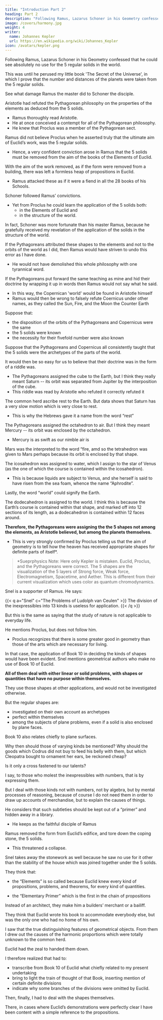 ```yaml
---
title: "Introduction Part 2"
heading: Part 2
description: "Following Ramus, Lazarus Schoner in his Geometry confessed that he could see absolutely no use for the 5 regular solids in the world"
image: /covers/harmony.jpg
weight: 4
writer:
  name: Johannes Kepler
  url: https://en.wikipedia.org/wiki/Johannes_Kepler
icon: /avatars/kepler.png
---
```



Following Ramus, Lazarus Schoner in his Geometry confessed that he could see absolutely no use for the 5 regular solids in the world.

This was until he perused my little book 'The Secret of the Universe', in which I prove that the number and distances of the planets were taken from the 5 regular solids.

See what damage Ramus the master did to Schoner the disciple. 

Aristotle had refuted the Pythagorean philosophy on the properties of the elements as deduced from the 5 solids.
- Ramus thoroughly read Aristotle.   
- He at once conceived a contempt for all of the Pythagorean philosophy.
- He knew that Proclus was a member of the Pythagorean sect.

Ramus did not believe Proclus when he asserted truly that the ultimate aim of Euclid’s work, was the 5 regular solids.
<!-- to which absolutely all the propositions of all its books were related,   -->
- Hence, a very confident conviction arose in Ramus that the 5 solids must be removed from the aim of the books of the Elements of Euclid.

With the aim of the work removed, as if the form were removed from a building, there was left a formless heap of propositions in Euclid.
- Ramus attacked these as if it were a fiend in all the 28 books of his Schools.

Schoner followed Ramus’ convictions.

- Yet from Proclus he could learn the application of the 5 solids both:
  - in the Elements of Euclid and
  - in the structure of the world.

In fact, Schoner was more fortunate than his master Ramus, because he gratefully received my revelation of the application of the solids in the structure of the world. 

If the Pythagoreans attributed these shapes to the elements and not to the orbits of the world as I did, then Ramus would have striven to undo this error as I have done.
<!-- over the true subject of the shapes -->
- He would not have demolished this whole philosophy with one tyrannical word. 

If the Pythagoreans put forward the same teaching as mine and hid their doctrine by wrapping it up in words then Ramus would not say what he said.
- In this way, the Copernican 'world' would be found in Aristotle himself
- Ramus would then be wrong to falsely refute Coernicus under other names, as they called the Sun, Fire, and the Moon the Counter Earth

Suppose that:
- the disposition of the orbits of the Pythagoreans and Copernicus were the same
- the 5 solids were known
- the necessity for their fivefold number were also known 

Suppose that the Pythagoreans and Copernicus all consistently taught that the 5 solids were the archetypes of the parts of the world.

It would then be so easy for us to believe that their doctrine was in the form of a riddle was.
- The Pythagoreans assigned the cube to the Earth, but I think they really meant Saturn -- its orbit was separated from Jupiter by the interposition of the cube.
- This riddle was read by Aristotle who refuted it correctly refuted it
<!-- in the true sense of the words, when Aristotle read it as  -->

The common herd ascribe rest to the Earth. But data shows that Saturn has a very slow motion which is very close to rest. 
- This is why the Hebrews gave it a name from the word “rest” 


The Pythagoreans assigned the octahedron to air. But I think they meant Mercury -- its orbit was enclosed by the octahedron.
- Mercury is as swift as our nimble air is
<!-- Similarly, Aristotle read it as the air to which the  was given, whereas they as it happened , the  of which  -->

Mars was the interpreted to the word “fire, amd so the tetrahedron was given to Mars perhaps because its orbit is enclosed by that shape.
 <!-- which also had elsewhere the name Pyrois (fiery one) from fire; and to it  -->


The icosahedron was assigned to water, which I assign to the star of Venus (as the one of which the course is contained within the icosahedron).
- This is because liquids are subject to Venus, and she herself is said to have risen from the sea foam, whence the name “Aphrodite”. 

Lastly, the word “world” could signify the Earth. 

The dodecahedron is assigned to the world. I think this is because the Earth’s course is contained within that shape, and marked off into 12 sections of its length, as a dodecahedron is contained within 12 faces around. 

**Therefore, the Pythagoreans were assigning the the 5 shapes not among the elements, as Aristotle believed, but among the planets themselves.**
- This is very strongly confirmed by Proclus telling us that the aim of geometry is to tell how the heaven has received appropriate shapes for definite parts of itself*.

> *Sueprphysics Note: Here only Kepler is mistaken. Euclid, Proclus, and the Pythagoreans were correct. The 5 shapes are the visualization of the 5 layers of Strong force, Weak force, Electromagnetism, Spacetime, and Aether. This is different from their current visualization which uses color as quantum chromodynamics.  


<!-- Nor is this yet the end of the damage which Ramus has inflicted on us. Consider the most ingenious of today’s geometers,  -->

Snel is a supporter of Ramus. He says:

{{< q a="Snel" c="The Problems of Ludolph van Ceulen" >}}
The division of the inexpressibles into 13 kinds is useless for application.
{{< /q >}}

But this is the same as saying that the study of nature is not applicable to everyday life. 

 <!-- f he is to recognize no application unless it is in everyday life, and if there is to be no application of   -->

He mentions Proclus, but does not follow him. 
- Proclus recognizes that there is some greater good in geometry than those of the arts which are necessary for living.

In that case, the application of Book 10 in deciding the kinds of shapes would have been evident. Snel mentions geometrical authors who make no use of Book 10 of Euclid.

**All of them deal with either linear or solid problems, with shapes or quantities that have no purpose within themselves.**

They use those shapes at other applications, and would not be investigated otherwise.

But the regular shapes are:
- investigated on their own account as archetypes
- perfect within themselves
- among the subjects of plane problems, even if a solid is also enclosed by plane faces.

Book 10 also relates chiefly to plane surfaces. 

Why then should those of varying kinds be mentioned? Why should the goods which Codrus did not buy to feed his belly with them, but which Cleopatra bought to ornament her ears, be reckoned cheap? 

Is it only a cross fastened to our talents?

I say, to those who molest the inexpressibles with numbers, that is by expressing them. 

But I deal with those kinds not with numbers, not by algebra, but by mental processes of reasoning, because of course I do not need them in order to draw up accounts of merchandise, but to explain the causes of things. 

He considers that such subtleties should be kept out of a “primer” and hidden away in a library.
- He keeps as the faithful disciple of Ramus

Ramus removed the form from Euclid’s edifice, and tore down the coping stone, the 5 solids. 
- This threatened a collapse.

Snel takes away the stonework as well because he saw no use for it other than the stability of the house which was joined together under the 5 solids. 

<!-- How fortunate is the disciple’s understanding, and how dexterously did he learn from Ramus to understand Euclid: that is, -->

They think that:
- the “Elements” is so called because Euclid knew every kind of propositions, problems, and theorems, for every kind of quantities.
 <!-- and of the arts concerned with them, whereas the book is called -->
- the “Elementary Primer” which is the first in the chain of propositions

<!-- from its form, because the following proposition always depends on the preceding one right up to the last one of the last Book (and partly also that of the ninth Book), which cannot do without any of the previous ones.  -->

Instead of an architect, they make him a builders’ merchant or a bailiff. 

They think that Euclid wrote his book to accommodate everybody else, but was the only one who had no home of his own.


I saw that the true distinguishing features of geometrical objects. From them I drew out the causes of the harmonic proportions which were totally unknown to the common herd.

Euclid had the zeal to handed them down. 

<!-- He is being hooted off by the scoffing of Ramus. He is drowned by the din of frivolous people, is properly heard by no-one, or is reciting the secrets of philosophy to the deaf; and that Proclus, who could have opened the mind of
Euclid, disclosed what was hidden, and made easy what was too difficult to grasp, was being mocked and had not continued his commentaries right up to Book 10. -->

I therefore realized that had to:
- transcribe from Book 10 of Euclid what chiefly related to my present undertaking
- bring to light the train of thought of that Book, inserting mention of certain definite divisions
- indicate why some branches of the divisions were omitted by Euclid. 

Then, finally, I had to deal with the shapes themselves.

There, in cases where Euclid’s demonstrations were perfectly clear I have been content with a simple reference to
the propositions.

<!-- Many points which were demonstrated by Euclid in another way, had here, on account of the aim which I had in view,
that is to say on account of my comparison of knowable and unknowable figures, to be repeated, or linked together if they were separated, or changed in order. I have embraced the series of definitions, propositions, and theorems in continuous numbering, as I did in the Dioptrice,'^ for convenience of reference. -->

<!-- Also in the actual lemmas I have not been precise, and have not troubled too much about names, as I have been more intent on the matters themselves, seeing that I am now playing the role not of a geometer in philosophy but of a
philosopher in this part of geometry.

I wish I could have made my discussion still more popular, provided that it were also clearer and more accessible.

But I hope that fair-minded readers will receive my work kindly on both scores, both because I relate geometrical mat­
ters in a popular way, and because I could not by diligence overcome the obscurity of the material. I also give them this final piece of advice, that if they are completely unacquainted with mathematical matters, they should pass over my expositions and read only the propositions, from X X X to the end; and putting confidence in the propositions them­
selves, without proof, they should pass on to the remaining books, especially the last. They should not be frightened off by the difficulty of the geometrical arguments and deprive themselves of the very great enjoyment of harmonic studies.
 -->